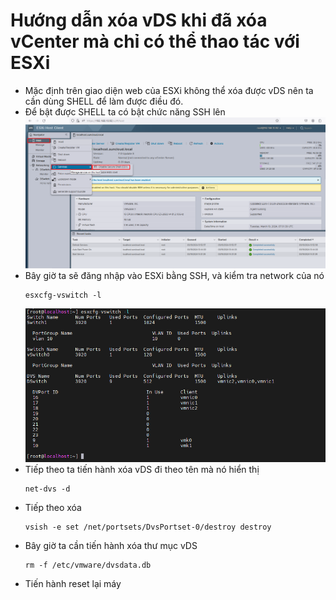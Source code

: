# Hướng dẫn xóa vDS khi đã xóa vCenter mà chỉ có thể thao tác với ESXi
- Mặc định trên giao diện web của ESXi không thể xóa được vDS nên ta cần dùng SHELL để làm được điều đó.
- Để bật được SHELL ta có bật chức năng SSH lên
  ![Alt](/thuctap/anh/Screenshot_891.png)
- Bây giờ ta sẽ đăng nhập vào ESXi bằng SSH, và kiểm tra network của nó
  ```
  esxcfg-vswitch -l
  ```
  ![Alt](/thuctap/anh/Screenshot_892.png)
- Tiếp theo ta tiến hành xóa vDS đi theo tên mà nó hiển thị 
  ```
  net-dvs -d
  ```
- Tiếp theo xóa 
  ```
  vsish -e set /net/portsets/DvsPortset-0/destroy destroy
  ```
- Bây giờ ta cần tiến hành xóa thư mục vDS
  ```
  rm -f /etc/vmware/dvsdata.db
  ```
- Tiến hành reset lại máy
  